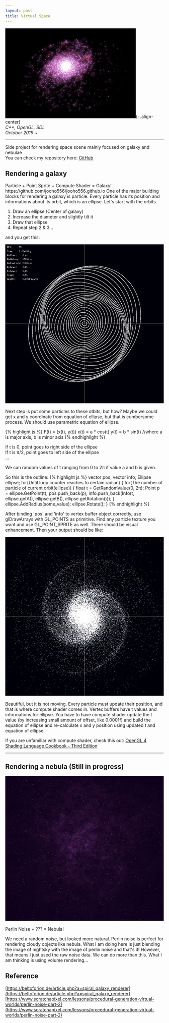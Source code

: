 ```yaml
---
layout: post
title: Virtual Space
---
```


<head>
  <!-- Place your kit's code here -->
  <script src="https://kit.fontawesome.com/de7d103504.js" crossorigin="anonymous"></script>
</head>

![Galaxy](/assets/Galaxy.gif){: .align-center}
<br/>
<em>C++, OpenGL, SDL<br/>
October 2019 ~ </em>
<!--more-->
-----

Side project for rendering space scene mainly focused on galaxy and nebulae<br/>
You can check my repository here: <i class="fab fa-github"></i>[GitHub](https://github.com/jooho556/Virtual-Space)

## Rendering a galaxy

<div class="message">
  Particle + Point Sprite + Compute Shader = Galaxy!
</div>
https://github.com/jooho556/jooho556.github.io
One of the major building blocks for rendering a galaxy is particle. Every particle has its position and informations about its orbit, which is an ellipse. Let's start with the orbits.

1. Draw an ellipse (Center of galaxy)
2. Increase the diameter and slightly tilt it
3. Draw that ellipse
4. Repeat step 2 & 3...

and you get this:

![Orbits](/assets/Orbits.png)

Next step is put some particles to these otbits, but how? Maybe we could get x and y coordinate from equation of ellipse, but that is cumbersome process. We should use parametric equation of ellipse.

{% highlight js %}
F(t) = (x(t), y(t))
x(t) = a * cos(t)
y(t) = b * sin(t)
//where a is major axis, b is minor axis
{% endhighlight %}

If t is 0, point goes to right side of the ellipse<br/>
If t is π/2, point goes to left side of the ellipse<br/>
...

We can random values of t ranging from 0 to 2π if value a and b is given.

So this is the outline:
{% highlight js %}
vector<Point> pos;
vector<Info> info;
Ellipse ellipse;
for(Until loop counter reaches to certain radian)
{
  for(The number of particle of current orbit(ellipse))
  {
    float t = GetRandomValue(0, 2π);
    Point p = ellipse.GetPoint(t);
    pos.push_back(p);
    info.push_back(Info(t, ellipse.getA(), 
      ellipse.getB(), ellipse.getRotation()));
  }
  ellipse.AddRadius(some_value);
  ellipse.Rotate();
}
{% endhighlight %}

After binding 'pos' and 'info' to vertex buffer object correctly, use glDrawArrays with GL_POINTS as primitive. Find any particle texture you want and use GL_POINT_SPRITE as well. There should be visual enhancement. Then your output should be like:

![Nebula](/assets/Galaxy_unfinished.png)

Beautiful, but it is not moving. Every particle must update their position, and that is where compute shader comes in. Vertex buffers have t values and informations for ellipse. You have to have compute shader update the t value (by increasing small amount of offset, like 0.0001f) and build the equation of ellipse and re-calculate x and y position using updated t and equation of ellipse.

If you are unfamiliar with compute shader, check this out: [OpenGL 4 Shading Language Cookbook - Third Edition](https://www.oreilly.com/library/view/opengl-4-shading/9781789342253/)

-----
## Rendering a nebula (Still in progress)

![Nebula](/assets/Nebula.jpg)

<div class="message">
  Perlin Noise + ??? = Nebula!
</div>

We need a random noise, but looked more natural. Perlin noise is perfect for rendering cloudy objects like nebula. What I am doing here is just blending the image of nightsky with the image of perlin noise and that's it! However, that means I just used the raw noise data. We can do more than this. What I am thinking is using volume rendering...

## Reference
[https://beltoforion.de/article.php?a=spiral_galaxy_renderer](https://beltoforion.de/article.php?a=spiral_galaxy_renderer)
[https://www.scratchapixel.com/lessons/procedural-generation-virtual-worlds/perlin-noise-part-2](https://www.scratchapixel.com/lessons/procedural-generation-virtual-worlds/perlin-noise-part-2)

